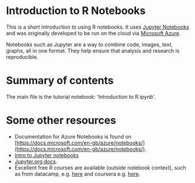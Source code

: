 # Introduction to R Notebooks

This is a short introduction to using R notebooks. It uses [Jupyter Notebooks](#jupyter) and was originally developed to be run on the cloud via [Microsoft Azure](https://notebooks.azure.com). 

Notebooks such as Jupyter are a way to combine code, images, text, graphs, all in one format. They help ensure that analysis and research is reproducible.

# Summary of contents 

The main file is the tutorial notebook: 'Introduction to R.ipynb'.

# Some other resources

- Documentation for Azure Notebooks is found on [https://docs.microsoft.com/en-gb/azure/notebooks/](https://docs.microsoft.com/en-gb/azure/notebooks/).
- [Intro to Jupyter notebooks](https://nbviewer.jupyter.org/github/jupyter/notebook/tree/master/docs/source/examples/Notebook)
- [Jupyter.org docs](http://jupyter.org).
- Excellent free R courses are available (outside notebook context), such as from datacamp, e.g. [here](https://www.datacamp.com/courses/free-introduction-to-r) and coursera e.g. [here](https://www.coursera.org/specializations/statistics).
